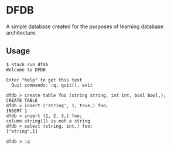 # DFDB

A simple database created for the purposes of learning database architecture.

## Usage

```
$ stack run dfdb
Welcome to DFDB

Enter "help" to get this text
  Quit commands: :q, quit(), exit

dfdb > create table foo (string string, int int, bool bool,);
CREATE TABLE
dfdb > insert ('string', 1, true,) foo;
INSERT 1
dfdb > insert (1, 2, 3,) foo;
column string(1) is not a string
dfdb > select (string, int,) foo;
["string",1]

dfdb > :q
```
